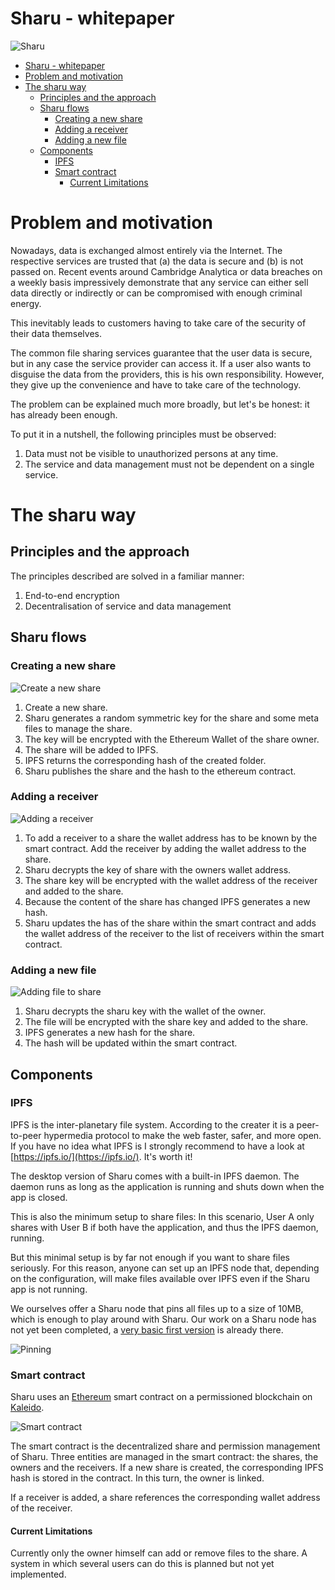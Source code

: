 # Sharu - whitepaper

![Sharu](files/logo.jpeg)

- [Sharu - whitepaper](#sharu---whitepaper)
- [Problem and motivation](#problem-and-motivation)
- [The sharu way](#the-sharu-way)
  - [Principles and the approach](#principles-and-the-approach)
  - [Sharu flows](#sharu-flows)
    - [Creating a new share](#creating-a-new-share)
    - [Adding a receiver](#adding-a-receiver)
    - [Adding a new file](#adding-a-new-file)
  - [Components](#components)
    - [IPFS](#ipfs)
    - [Smart contract](#smart-contract)
      - [Current Limitations](#current-limitations)

# Problem and motivation

Nowadays, data is exchanged almost entirely via the Internet. The respective services are trusted that (a) the data is secure and (b) is not passed on. Recent events around Cambridge Analytica or data breaches on a weekly basis impressively demonstrate that any service can either sell data directly or indirectly or can be compromised with enough criminal energy.

This inevitably leads to customers having to take care of the security of their data themselves. 

The common file sharing services guarantee that the user data is secure, but in any case the service provider can access it. If a user also wants to disguise the data from the providers, this is his own responsibility. However, they give up the convenience and have to take care of the technology.

The problem can be explained much more broadly, but let's be honest: it has already been enough.

To put it in a nutshell, the following principles must be observed:
1. Data must not be visible to unauthorized persons at any time.
2. The service and data management must not be dependent on a single service.

# The sharu way

## Principles and the approach

The principles described are solved in a familiar manner:
1. End-to-end encryption
2. Decentralisation of service and data management

## Sharu flows

### Creating a new share

![Create a new share](files/creating-a-new-share.jpeg)

1. Create a new share.
2. Sharu generates a random symmetric key for the share and some meta files to manage the share.
3. The key will be encrypted with the Ethereum Wallet of the share owner.
4. The share will be added to IPFS.
5. IPFS returns the corresponding hash of the created folder.
6. Sharu publishes the share and the hash to the ethereum contract.

### Adding a receiver

![Adding a receiver](files/adding-a-receiver.jpeg)

1. To add a receiver to a share the wallet address has to be known by the smart contract. Add the receiver by adding the wallet address to the share.
2. Sharu decrypts the key of share with the owners wallet address.
3. The share key will be encrypted with the wallet address of the receiver and added to the share.
4. Because the content of the share has changed IPFS generates a new hash.
5. Sharu updates the has of the share within the smart contract and adds the wallet address of the receiver to the list of receivers within the smart contract.

### Adding a new file

![Adding file to share](files/adding-file-to-share.jpeg)

1. Sharu decrypts the sharu key with the wallet of the owner.
2. The file will be encrypted with the share key and added to the share.
3. IPFS generates a new hash for the share.
4. The hash will be updated within the smart contract.

## Components

### IPFS

IPFS is the inter-planetary file system. According to the creater it is a peer-to-peer hypermedia protocol to make the web faster, safer, and more open. If you have no idea what IPFS is I strongly recommend to have a look at [https://ipfs.io/](https://ipfs.io/). It's worth it!

The desktop version of Sharu comes with a built-in IPFS daemon. The daemon runs as long as the application is running and shuts down when the app is closed.

This is also the minimum setup to share files: In this scenario, User A only shares with User B if both have the application, and thus the IPFS daemon, running.

But this minimal setup is by far not enough if you want to share files seriously. For this reason, anyone can set up an IPFS node that, depending on the configuration, will make files available over IPFS even if the Sharu app is not running.

We ourselves offer a Sharu node that pins all files up to a size of 10MB, which is enough to play around with Sharu. Our work on a Sharu node has not yet been completed, a [very basic first version](https://github.com/sharu-io/pinning-node) is already there.

![Pinning](files/pinning.jpeg)

### Smart contract

Sharu uses an [Ethereum](https://www.ethereum.org/) smart contract on a permissioned blockchain on [Kaleido](https://kaleido.io/).

![Smart contract](files/smart-contract.jpeg)

The smart contract is the decentralized share and permission management of Sharu. Three entities are managed in the smart contract: the shares, the owners and the receivers. If a new share is created, the corresponding IPFS hash is stored in the contract. In this turn, the owner is linked.

If a receiver is added, a share references the corresponding wallet address of the receiver.

#### Current Limitations

Currently only the owner himself can add or remove files to the share. A system in which several users can do this is planned but not yet implemented.
